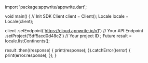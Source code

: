 import 'package:appwrite/appwrite.dart';

void main() { // Init SDK
  Client client = Client();
  Locale locale = Locale(client);

  client
    .setEndpoint('https://cloud.appwrite.io/v1') // Your API Endpoint
    .setProject('5df5acd0d48c2') // Your project ID
  ;
  Future result = locale.listContinents();

  result
    .then((response) {
      print(response);
    }).catchError((error) {
      print(error.response);
  });
}
